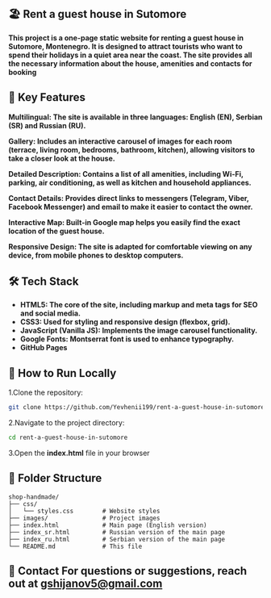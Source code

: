 ##  🏖️ Rent a guest house in Sutomore

**This project is a one-page static website for renting a guest house in Sutomore, Montenegro. It is designed to attract tourists who want to spend their holidays in a quiet area near the coast. The site provides all the necessary information about the house, amenities and contacts for booking**

## 🏡 Key Features 

**Multilingual: The site is available in three languages: English (EN), Serbian (SR) and Russian (RU).**

**Gallery: Includes an interactive carousel of images for each room (terrace, living room, bedrooms, bathroom, kitchen), allowing visitors to take a closer look at the house.**

**Detailed Description: Contains a list of all amenities, including Wi-Fi, parking, air conditioning, as well as kitchen and household appliances.**

**Contact Details: Provides direct links to messengers (Telegram, Viber, Facebook Messenger) and email to make it easier to contact the owner.**

**Interactive Map: Built-in Google map helps you easily find the exact location of the guest house.**

**Responsive Design: The site is adapted for comfortable viewing on any device, from mobile phones to desktop computers.**

## 🛠️ Tech Stack

- **HTML5: The core of the site, including markup and meta tags for SEO and social media.**
- **CSS3: Used for styling and responsive design (flexbox, grid).**
- **JavaScript (Vanilla JS): Implements the image carousel functionality.**
- **Google Fonts: Montserrat font is used to enhance typography.**
- **GitHub Pages**

## 🔧 How to Run Locally


1.Clone the repository:

```bash
git clone https://github.com/Yevhenii199/rent-a-guest-house-in-sutomore.git
```

2.Navigate to the project directory:

```bash
cd rent-a-guest-house-in-sutomore
```

3.Open the **index.html** file in your browser

## 📁 Folder Structure

```
shop-handmade/
├── css/
│   └── styles.css        # Website styles
├── images/               # Project images 
├── index.html            # Main page (English version)
├── index_sr.html         # Russian version of the main page
├── index_ru.html         # Serbian version of the main page
└── README.md             # This file
```

## 📧 Contact For questions or suggestions, reach out at gshijanov5@gmail.com
